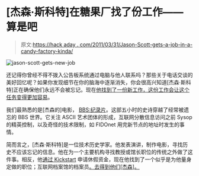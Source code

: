 # [杰森·斯科特]在糖果厂找了份工作——算是吧

> 原文:[https://hack aday . com/2011/03/31/Jason-Scott-gets-a-job-in-a-candy-factory-kinda/](https://hackaday.com/2011/03/31/jason-scott-gets-a-job-in-a-candy-factory-kinda/)

![](../Images/e9bbbc15553b4aa3cd3c6ac1b58163e2.png "jason-scott-gets-new-job")

还记得你曾经不得不拨入公告板系统通过电脑与他人联系吗？那些关于电话交谈的美好回忆呢？如果你发现细节在你的脑海中逐渐消失，你会很高兴知道[杰森·斯科特]正在确保他们永远不会被忘记。现在[他找到了一份新工作，这份工作会让这个任务变得更加容易](http://ascii.textfiles.com/archives/3024)。

我们最熟悉的是[杰森的]电影， [BBS:纪录片](http://www.bbsdocumentary.com/)。这部五小时的史诗穿越了经常被遗忘的 BBS 世界。它关注 ASCII 艺术团体的形成，互联网分散信息访问之前 Sysop 的精英控制，以及奇怪的技术限制，如 FIDOnet 用完新节点的地址时发生的事情。

简而言之，[杰森·斯科特]是一位技术历史学家。他发表演讲，制作电影，寻找历史不应该忘记的信息。他在为一个主要机构寻找教授或馆长职位的传统之外做了这件事。相反，他[通过 Kickstart](http://www.kickstarter.com/projects/textfiles/the-jason-scott-sabbatical) 申请休假资金，现在他找到了一个似乎是为他量身定做的职位；互联网档案馆的档案员[。去得到他们[杰森]。](http://www.archive.org/)